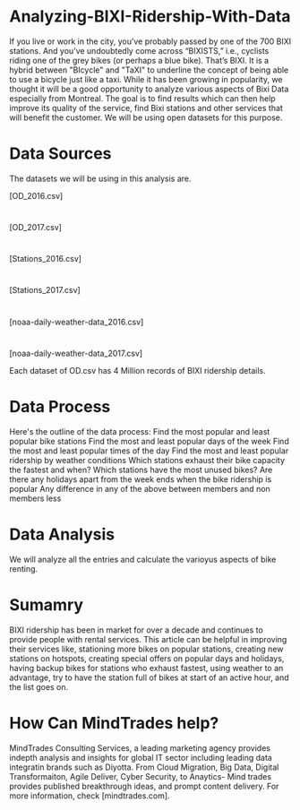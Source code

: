 # Analyzing-BIXI-Ridership-With-Data
If you live or work in the city, you’ve probably passed by one of the 700 BIXI stations. And you’ve undoubtedly come across “BIXISTS,” i.e., cyclists riding one of the grey bikes (or perhaps a blue bike). That’s BIXI. It is a hybrid between "BIcycle" and "TaXI" to underline the concept of being able to use a bicycle just like a taxi. While it has been growing in popularity, we thought it will be a good opportunity to analyze various aspects of Bixi Data especially from Montreal. The goal is to find results which can then help improve its quality of the service, find Bixi stations and other services that will benefit the customer. We will be using open datasets for this purpose.
# Data Sources
The datasets we will be using in this analysis are. 

[OD_2016.csv]	
#
[OD_2017.csv]	
#
[Stations_2016.csv]
#
[Stations_2017.csv]
#
[noaa-daily-weather-data_2016.csv]
#
[noaa-daily-weather-data_2017.csv]

Each dataset of OD.csv has 4 Million records of BIXI ridership details. 
# Data Process
Here's the outline of the data process: 
Find the most popular and least popular bike stations
Find the most and least popular days of the week
Find the most and least popular times of the day
Find the most and least popular ridership by weather conditions
Which stations exhaust their bike capacity the fastest and when? Which stations have the most unused bikes?
Are there any holidays apart from the week ends when the bike ridership is popular
Any difference in any of the above between members and non members less
# Data Analysis
We will analyze all the entries and calculate the varioyus aspects of bike renting. 
# Sumamry
BIXI ridership has been in market for over a decade and continues to provide people with rental services. This article can be helpful in improving their services like, stationing more bikes on popular stations, creating new stations on hotspots, creating special offers on popular days and holidays, having backup bikes for stations who exhaust fastest, using weather to an advantage, try to have the station full of bikes at start of an active hour, and the list goes on.
# How Can MindTrades help?
MindTrades Consulting Services, a leading marketing agency provides indepth analysis and insights for global IT sector including leading data integratin brands such as Diyotta. From Cloud Migration, Big Data, Digital Transformaiton, Agile Deliver, Cyber Security, to Anaytics- Mind trades provides published breakthrough ideas, and prompt content delivery. For more information, check [mindtrades.com]. 
